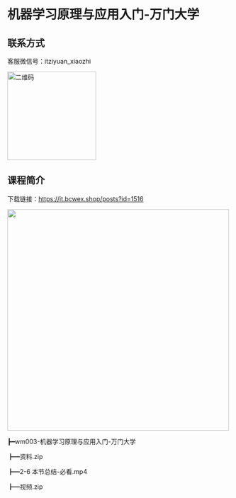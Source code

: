 # 机器学习原理与应用入门-万门大学

## 联系方式

客服微信号：itziyuan_xiaozhi

<img src="https://ziyuanyun.oss-cn-guangzhou.aliyuncs.com/common/20240614073449/666b82192834a.jpg" width="200" height="200" alt="二维码">

## 课程简介

下载链接：https://it.bcwex.shop/posts?id=1516

<img src="https://ziyuanyun.oss-cn-guangzhou.aliyuncs.com/yun/20240515224320/6644ca08430f9.jpg" width="500" alt="">

  ┣━wm003-机器学习原理与应用入门-万门大学

 ┣━资料.zip

 ┣━2-6 本节总结-必看.mp4

 ┣━视频.zip

  
